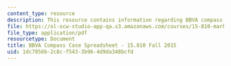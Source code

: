 ```yaml
---
content_type: resource
description: This resource contains information regarding BBVA compass case spreadsheet.
file: https://ol-ocw-studio-app-qa.s3.amazonaws.com/courses/15-810-marketing-management-analytics-frameworks-and-applications-fall-2015/1dc7856b2c8cf5433b964d9da348bcfd_MIT15_810F15_S05zBBVA_Comp.pdf
file_type: application/pdf
resourcetype: Document
title: BBVA Compass Case Spreadsheet - 15.810 Fall 2015
uid: 1dc7856b-2c8c-f543-3b96-4d9da348bcfd
---
```

